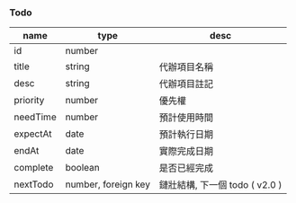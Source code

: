 ### Todo

name | type | desc
---- | ---- | ----
id | number |
title | string | 代辦項目名稱
desc | string | 代辦項目註記
priority | number | 優先權
needTime | number | 預計使用時間
expectAt | date | 預計執行日期
endAt | date | 實際完成日期
complete | boolean | 是否已經完成
nextTodo | number, foreign key | 鏈壯結構, 下一個 todo ( v2.0 )
